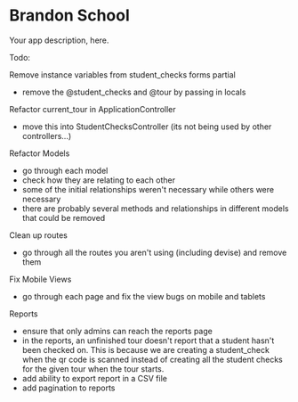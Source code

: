 # Brandon School
Your app description, here.

Todo:  

Remove instance variables from student_checks forms partial
- remove the @student_checks and @tour by passing in locals

Refactor current_tour in ApplicationController
- move this into StudentChecksController (its not being used by other controllers...)

Refactor Models
- go through each model
- check how they are relating to each other
- some of the initial relationships weren't necessary while others were necessary
- there are probably several methods and relationships in different models that could be removed

Clean up routes
- go through all the routes you aren't using (including devise) and remove them

Fix Mobile Views
- go through each page and fix the view bugs on mobile and tablets

Reports
- ensure that only admins can reach the reports page
- in the reports, an unfinished tour doesn't report that a student hasn't been checked on.
  This is because we are creating a student_check when the qr code is scanned instead of
  creating all the student checks for the given tour when the tour starts.
- add ability to export report in a CSV file
- add pagination to reports
